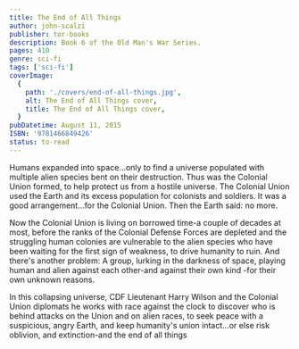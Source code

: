 ```yaml
---
title: The End of All Things
author: john-scalzi
publisher: tor-books
description: Book 6 of the Old Man's War Series.
pages: 410
genre: sci-fi
tags: ['sci-fi']
coverImage:
  {
    path: './covers/end-of-all-things.jpg',
    alt: The End of All Things cover,
    title: The End of All Things cover,
  }
pubDatetime: August 11, 2015
ISBN: '9781466849426'
status: to-read
---
```


Humans expanded into space...only to find a universe populated with multiple alien species bent on their destruction. Thus was the Colonial Union formed, to help protect us from a hostile universe. The Colonial Union used the Earth and its excess population for colonists and soldiers. It was a good arrangement...for the Colonial Union. Then the Earth said: no more.

Now the Colonial Union is living on borrowed time-a couple of decades at most, before the ranks of the Colonial Defense Forces are depleted and the struggling human colonies are vulnerable to the alien species who have been waiting for the first sign of weakness, to drive humanity to ruin. And there's another problem: A group, lurking in the darkness of space, playing human and alien against each other-and against their own kind -for their own unknown reasons.

In this collapsing universe, CDF Lieutenant Harry Wilson and the Colonial Union diplomats he works with race against the clock to discover who is behind attacks on the Union and on alien races, to seek peace with a suspicious, angry Earth, and keep humanity's union intact...or else risk oblivion, and extinction-and the end of all things
